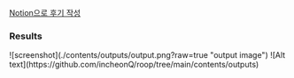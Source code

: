 [Notion으로 후기 작성](https://cheddar-fur-68b.notion.site/da8a1067fd354f54a03149025c2e5e99?pvs=4)

<h3>Results</h3> <!--https://github.com/incheonQ/roop-->
![screenshot](./contents/outputs/output.png?raw=true "output image")
![Alt text](https://github.com/incheonQ/roop/tree/main/contents/outputs)
